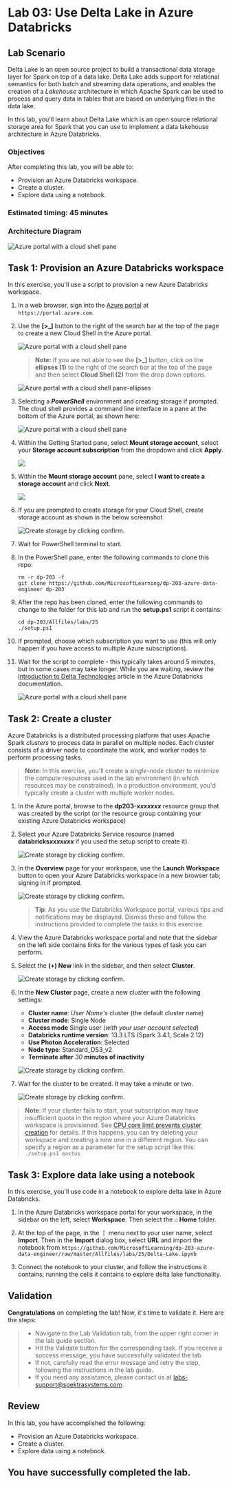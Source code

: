 # Lab 03: Use Delta Lake in Azure Databricks

## Lab Scenario

Delta Lake is an open source project to build a transactional data storage layer for Spark on top of a data lake. Delta Lake adds support for relational semantics for both batch and streaming data operations, and enables the creation of a *Lakehouse* architecture in which Apache Spark can be used to process and query data in tables that are based on underlying files in the data lake.

In this lab, you'll learn about Delta Lake which is an open source relational storage area for Spark that you can use to implement a data lakehouse architecture in Azure Databricks.

### Objectives

After completing this lab, you will be able to:

 - Provision an Azure Databricks workspace.
 - Create a cluster.
 - Explore data using a notebook.
 
### Estimated timing: 45 minutes

### Architecture Diagram

   ![Azure portal with a cloud shell pane](./Lab-Scenario-Preview/media/lab03-databricks.png)

## Task 1:  Provision an Azure Databricks workspace

In this exercise, you'll use a script to provision a new Azure Databricks workspace.

1. In a web browser, sign into the [Azure portal](https://portal.azure.com) at `https://portal.azure.com`.
2. Use the **[\>_]** button to the right of the search bar at the top of the page to create a new Cloud Shell in the Azure portal.

    ![Azure portal with a cloud shell pane](./images/25-1.png)

    >**Note:** If you are not able to see the **[\>_]** button, click on the **ellipses (1)** to the right of the search bar at the top of the page and then select **Cloud Shell (2)** from the drop down options.

    ![Azure portal with a cloud shell pane-ellipses](./images/cloudshell-ellipses.png)

3. Selecting a ***PowerShell*** environment and creating storage if prompted. The cloud shell provides a command line interface in a pane at the bottom of the Azure portal, as shown here:

    ![Azure portal with a cloud shell pane](./images/21051.png)


1. Within the Getting Started pane, select **Mount storage account**, select your **Storage account subscription** from the dropdown and click **Apply**.

   ![](./images/21052.png)

1. Within the **Mount storage account** pane, select **I want to create a storage account** and click **Next**.

   ![](./images/21053.png)


1. If you are prompted to create storage for your Cloud Shell, create storage account as shown in the below screenshot

    ![Create storage by clicking confirm.](./images/21054.png "Create storage advanced settings")

1. Wait for PowerShell terminal to start.

7. In the PowerShell pane, enter the following commands to clone this repo:

    ```
    rm -r dp-203 -f
    git clone https://github.com/MicrosoftLearning/dp-203-azure-data-engineer dp-203
    ```

8. After the repo has been cloned, enter the following commands to change to the folder for this lab and run the **setup.ps1** script it contains:

    ```
    cd dp-203/Allfiles/labs/25
    ./setup.ps1
    ```

9. If prompted, choose which subscription you want to use (this will only happen if you have access to multiple Azure subscriptions).

10. Wait for the script to complete - this typically takes around 5 minutes, but in some cases may take longer. While you are waiting, review the [Introduction to Delta Technologies](https://learn.microsoft.com/azure/databricks/introduction/delta-comparison) article in the Azure Databricks documentation.

    ![Azure portal with a cloud shell pane](./images/25-6.png)

## Task 2: Create a cluster

Azure Databricks is a distributed processing platform that uses Apache Spark *clusters* to process data in parallel on multiple nodes. Each cluster consists of a driver node to coordinate the work, and worker nodes to perform processing tasks.

> **Note**: In this exercise, you'll create a *single-node* cluster to minimize the compute resources used in the lab environment (in which resources may be constrained). In a production environment, you'd typically create a cluster with multiple worker nodes.

1. In the Azure portal, browse to the **dp203-*xxxxxxx*** resource group that was created by the script (or the resource group containing your existing Azure Databricks workspace)
1. Select your Azure Databricks Service resource (named **databricks*xxxxxxx*** if you used the setup script to create it).

    ![Create storage by clicking confirm.](./images/21055.png)

1. In the **Overview** page for your workspace, use the **Launch Workspace** button to open your Azure Databricks workspace in a new browser tab; signing in if prompted.

    ![Create storage by clicking confirm.](./images/21056.png)

    > **Tip**: As you use the Databricks Workspace portal, various tips and notifications may be displayed. Dismiss these and follow the instructions provided to complete the tasks in this exercise.

1. View the Azure Databricks workspace portal and note that the sidebar on the left side contains links for the various types of task you can perform.

1. Select the **(+) New** link in the sidebar, and then select **Cluster**.

    ![Create storage by clicking confirm.](./images/21057.png)
 
1. In the **New Cluster** page, create a new cluster with the following settings:
    - **Cluster name**: *User Name's* cluster (the default cluster name)
    - **Cluster mode**: Single Node
    - **Access mode** Single user (*with your user account selected*)
    - **Databricks runtime version**: 13.3 LTS (Spark 3.4.1, Scala 2.12)
    - **Use Photon Acceleration**: Selected
    - **Node type**: Standard_DS3_v2
    - **Terminate after** *30* **minutes of inactivity**

    ![Create storage by clicking confirm.](./images/21058.png)

1. Wait for the cluster to be created. It may take a minute or two.

    ![Create storage by clicking confirm.](./images/21059.png)

> **Note**: If your cluster fails to start, your subscription may have insufficient quota in the region where your Azure Databricks workspace is provisioned. See [CPU core limit prevents cluster creation](https://docs.microsoft.com/azure/databricks/kb/clusters/azure-core-limit) for details. If this happens, you can try deleting your workspace and creating a new one in a different region. You can specify a region as a parameter for the setup script like this: `./setup.ps1 eastus`


## Task 3: Explore data lake using a notebook

In this exercise, you'll use code in a notebook to explore delta lake in Azure Databricks.

1. In the Azure Databricks workspace portal for your workspace, in the sidebar on the left, select **Workspace**. Then select the **&#8962; Home** folder.

1. At the top of the page, in the **&#8942;** menu next to your user name, select **Import**. Then in the **Import** dialog box, select **URL** and import the notebook from `https://github.com/MicrosoftLearning/dp-203-azure-data-engineer/raw/master/Allfiles/labs/25/Delta-Lake.ipynb`
   
1. Connect the notebook to your cluster, and follow the instructions it contains; running the cells it contains to explore delta lake functionality.

## Validation

<validation step="0dca010a-adbc-4610-a1dc-52baca77d863" />

  **Congratulations** on completing the lab! Now, it's time to validate it. Here are the steps:

  > - Navigate to the Lab Validation tab, from the upper right corner in the lab guide section.
  > - Hit the Validate button for the corresponding task. If you receive a success message, you have successfully validated the lab. 
  > - If not, carefully read the error message and retry the step, following the instructions in the lab guide.
  > - If you need any assistance, please contact us at labs-support@spektrasystems.com.

## Review

In this lab, you have accomplished the following:
 - Provision an Azure Databricks workspace.
 - Create a cluster.
 - Explore data using a notebook.

## You have successfully completed the lab.
